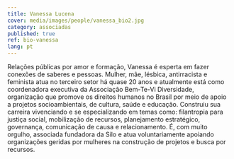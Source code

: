```yaml
---
title: Vanessa Lucena
cover: media/images/people/vanessa_bio2.jpg
category: associadas
published: true
ref: bio-vanessa
lang: pt
---
```

Relações públicas por amor e formação, Vanessa é esperta em fazer conexões de saberes e pessoas. Mulher, mãe, lésbica, antirracista e feminista atua no terceiro setor há quase 20 anos e atualmente está como coordenadora executiva da Associação Bem-Te-Vi Diversidade, organização que promove os direitos humanos no Brasil por meio de apoio a projetos socioambientais, de cultura, saúde e educação. Construiu sua carreira vivenciando e se especializando em temas como: filantropia para justiça social, mobilização de recursos, planejamento estratégico, governança, comunicação de causa e relacionamento. É, com muito orgulho, associada fundadora da Silo e atua voluntariamente apoiando organizações geridas por mulheres na construção de projetos e busca por recursos.
